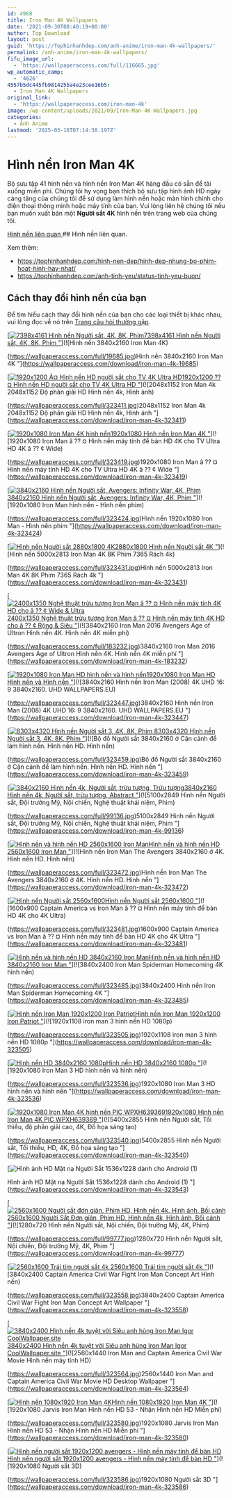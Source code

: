 ```yaml
---
id: 4968
title: Iron Man 4K Wallpapers
date: '2021-09-30T08:40:19+00:00'
author: Top Download
layout: post
guid: 'https://Tophinhanhdep.com/anh-anime/iron-man-4k-wallpapers/'
permalink: /anh-anime/iron-man-4k-wallpapers/
fifu_image_url:
  - 'https://wallpaperaccess.com/full/116665.jpg'
wp_automatic_camp:
  - '4626'
4557b5dc445fb981425ba4e23cee16b5:
  - Iron Man 4K Wallpapers
original_link:
  - 'https://wallpaperaccess.com/iron-man-4k'
image: /wp-content/uploads/2021/09/Iron-Man-4K-Wallpapers.jpg
categories:
  - Ảnh Anime
lastmod: '2025-03-16T07:14:38.197Z'
---
```

# Hình nền Iron Man 4K

Bộ sưu tập 41 hình nền và hình nền Iron Man 4K hàng đầu có sẵn để tải xuống miễn phí. Chúng tôi hy vọng bạn thích bộ sưu tập hình ảnh HD ngày càng tăng của chúng tôi để sử dụng làm hình nền hoặc màn hình chính cho điện thoại thông minh hoặc máy tính của bạn. Vui lòng liên hệ chúng tôi nếu bạn muốn xuất bản một **Người sắt 4K** hình nền trên trang web của chúng tôi.

[Hình nền liên quan ](#related) ## Hình nền liên quan.

   
 Xem thêm:

   
- <https://tophinhanhdep.com/hinh-nen-dep/hinh-dep-nhung-bo-phim-hoat-hinh-hay-nhat/>
- <https://tophinhanhdep.com/anh-tinh-yeu/status-tinh-yeu-buon/>

## Cách thay đổi hình nền của bạn

Để tìm hiểu cách thay đổi hình nền của bạn cho các loại thiết bị khác nhau, vui lòng đọc về nó trên [Trang câu hỏi thường gặp](https://tophinhanhdep.com/faq/).

  
[[![7398x4161 Hình nền Người sắt, 4K, 8K, Phim](https://wallpaperaccess.com/full/116665.jpg)7398x4161 Hình nền Người sắt, 4K, 8K, Phim "](https://wallpaperaccess.com/download/iron-man-4k-116665)](![Hình nền 3840x2160 Iron Man 4K)

(https://wallpaperaccess.com/full/19685.jpg)Hình nền 3840x2160 Iron Man 4K "](https://wallpaperaccess.com/download/iron-man-4k-19685)

[[![1920x1200 Â¤ Hình nền HD người sắt cho TV 4K Ultra HD](https://wallpaperaccess.com/full/323408.jpg)1920x1200 ?? ¤ Hình nền HD người sắt cho TV 4K Ultra HD "](https://wallpaperaccess.com/download/iron-man-4k-323408)](![2048x1152 Iron Man 4k 2048x1152 Độ phân giải HD Hình nền 4k, Hình ảnh)

(https://wallpaperaccess.com/full/323411.jpg)2048x1152 Iron Man 4k 2048x1152 Độ phân giải HD Hình nền 4k, Hình ảnh "](https://wallpaperaccess.com/download/iron-man-4k-323411)

[[![1920x1080 Iron Man 4K hình nền](https://wallpaperaccess.com/full/323412.jpg)1920x1080 Hình nền Iron Man 4K "](https://wallpaperaccess.com/download/iron-man-4k-323412)](![1920x1080 Iron Man â ?? ¤ Hình nền máy tính để bàn HD 4K cho TV Ultra HD 4K â ?? ¢ Wide)

(https://wallpaperaccess.com/full/323419.jpg)1920x1080 Iron Man â ?? ¤ Hình nền máy tính HD 4K cho TV Ultra HD 4K â ?? ¢ Wide "](https://wallpaperaccess.com/download/iron-man-4k-323419)

[[![3840x2160 Hình nền Người sắt, Avengers: Infinity War, 4K, Phim](https://wallpaperaccess.com/full/301618.jpg)3840x2160 Hình nền Người sắt, Avengers: Infinity War, 4K, Phim "](https://wallpaperaccess.com/download/iron-man-4k-301618)](![1920x1080 Iron Man hình nền - Hình nền phim)

(https://wallpaperaccess.com/full/323424.jpg)Hình nền 1920x1080 Iron Man - Hình nền phim "](https://wallpaperaccess.com/download/iron-man-4k-323424)

[[![Hình nền Người sắt 2880x1800 4K](https://wallpaperaccess.com/full/323427.jpg)2880x1800 Hình nền Người sắt 4K "](https://wallpaperaccess.com/download/iron-man-4k-323427)](![Hình nền 5000x2813 Iron Man 4K 8K Phim 7365 Rách 4k)

(https://wallpaperaccess.com/full/323431.jpg)Hình nền 5000x2813 Iron Man 4K 8K Phim 7365 Rách 4k "](https://wallpaperaccess.com/download/iron-man-4k-323431)

[[![2400x1350 Nghệ thuật trừu tượng Iron Man â ?? ¤ Hình nền máy tính 4K HD cho â ?? ¢ Wide & Ultra](https://wallpaperaccess.com/full/323441.jpg)2400x1350 Nghệ thuật trừu tượng Iron Man â ?? ¤ Hình nền máy tính 4K HD cho â ?? ¢ Rộng &amp; Siêu "](https://wallpaperaccess.com/download/iron-man-4k-323441)](![3840x2160 Iron Man 2016 Avengers Age of Ultron Hình nền 4K.  Hình nền 4K miễn phí)

(https://wallpaperaccess.com/full/183232.jpg)3840x2160 Iron Man 2016 Avengers Age of Ultron Hình nền 4K. Hình nền 4K miễn phí "](https://wallpaperaccess.com/download/iron-man-4k-183232)

[[![1920x1080 Iron Man HD hình nền và hình nền](https://wallpaperaccess.com/full/323446.jpg)1920x1080 Iron Man HD Hình nền và Hình nền "](https://wallpaperaccess.com/download/iron-man-4k-323446)](![3840x2160 Hình nền Iron Man (2008) 4K UHD 16: 9 3840x2160.  UHD WALLPAPERS.EU)

(https://wallpaperaccess.com/full/323447.jpg)3840x2160 Hình nền Iron Man (2008) 4K UHD 16: 9 3840x2160. UHD WALLPAPERS.EU "](https://wallpaperaccess.com/download/iron-man-4k-323447)

[[![8303x4320 Hình nền Người sắt 3, 4K, 8K, Phim](https://wallpaperaccess.com/full/259317.jpg) 8303x4320 Hình nền Người sắt 3, 4K, 8K, Phim "](https://wallpaperaccess.com/download/iron-man-4k-259317)](![Bộ đồ Người sắt 3840x2160 ở Cận cảnh để làm hình nền.  Hình nền HD.  Hình nền)

(https://wallpaperaccess.com/full/323459.jpg)Bộ đồ Người sắt 3840x2160 ở Cận cảnh để làm hình nền. Hình nền HD. Hình nền "](https://wallpaperaccess.com/download/iron-man-4k-323459)

[[![3840x2160 Hình nền 4k, Người sắt, trừu tượng, Trừu tượng](https://wallpaperaccess.com/full/19711.jpg)3840x2160 Hình nền 4k, Người sắt, trừu tượng, Abstract "](https://wallpaperaccess.com/download/iron-man-4k-19711)](![5100x2849 Hình nền Người sắt, Đội trưởng Mỹ, Nội chiến, Nghệ thuật khái niệm, Phim)

(https://wallpaperaccess.com/full/99136.jpg)5100x2849 Hình nền Người sắt, Đội trưởng Mỹ, Nội chiến, Nghệ thuật khái niệm, Phim "](https://wallpaperaccess.com/download/iron-man-4k-99136)

[[![Hình nền và hình nền HD 2560x1600 Iron Man](https://wallpaperaccess.com/full/323471.jpg)Hình nền và hình nền HD 2560x1600 Iron Man "](https://wallpaperaccess.com/download/iron-man-4k-323471)](![Hình nền Iron Man The Avengers 3840x2160 ở 4K.  Hình nền HD.  Hình nền)

(https://wallpaperaccess.com/full/323472.jpg)Hình nền Iron Man The Avengers 3840x2160 ở 4K. Hình nền HD. Hình nền "](https://wallpaperaccess.com/download/iron-man-4k-323472)

[[![Hình nền Người sắt 2560x1600](https://wallpaperaccess.com/full/323478.jpg)Hình nền Người sắt 2560x1600 "](https://wallpaperaccess.com/download/iron-man-4k-323478)](![1600x900 Captain America vs Iron Man â ?? ¤ Hình nền máy tính để bàn HD 4K cho 4K Ultra)

(https://wallpaperaccess.com/full/323481.jpg)1600x900 Captain America vs Iron Man â ?? ¤ Hình nền máy tính để bàn HD 4K cho 4K Ultra "](https://wallpaperaccess.com/download/iron-man-4k-323481)

[[![Hình nền và hình nền HD 3840x2160 Iron Man](https://wallpaperaccess.com/full/323482.jpg)Hình nền và hình nền HD 3840x2160 Iron Man "](https://wallpaperaccess.com/download/iron-man-4k-323482)](![3840x2400 Iron Man Spiderman Homecoming 4K hình nền)

(https://wallpaperaccess.com/full/323485.jpg)3840x2400 Hình nền Iron Man Spiderman Homecoming 4K "](https://wallpaperaccess.com/download/iron-man-4k-323485)

[[![Hình nền Iron Man 1920x1200 Iron Patriot](https://wallpaperaccess.com/full/323495.jpg)Hình nền Iron Man 1920x1200 Iron Patriot "](https://wallpaperaccess.com/download/iron-man-4k-323495)](![1920x1108 iron man 3 hình nền HD 1080p)

(https://wallpaperaccess.com/full/323505.jpg)1920x1108 iron man 3 hình nền HD 1080p "](https://wallpaperaccess.com/download/iron-man-4k-323505)

[[![Hình nền HD 3840x2160 1080p](https://wallpaperaccess.com/full/323531.jpg)Hình nền HD 3840x2160 1080p "](https://wallpaperaccess.com/download/iron-man-4k-323531)](![1920x1080 Iron Man 3 HD hình nền và hình nền)

(https://wallpaperaccess.com/full/323536.jpg)1920x1080 Iron Man 3 HD hình nền và hình nền "](https://wallpaperaccess.com/download/iron-man-4k-323536)

[[![1920x1080 Iron Man 4K hình nền PIC WPXH639369](https://wallpaperaccess.com/full/323537.jpg)1920x1080 Hình nền Iron Man 4K PIC WPXH639369 "](https://wallpaperaccess.com/download/iron-man-4k-323537)](![5400x2855 Hình nền Người sắt, Tối thiểu, độ phân giải cao, 4K, Đồ họa sáng tạo)

(https://wallpaperaccess.com/full/323540.jpg)5400x2855 Hình nền Người sắt, Tối thiểu, HD, 4K, Đồ họa sáng tạo "](https://wallpaperaccess.com/download/iron-man-4k-323540)

[![Hình ảnh HD Mặt nạ Người Sắt 1536x1228 dành cho Android (1)](https://wallpaperaccess.com/full/323543.jpg)

Hình ảnh HD Mặt nạ Người Sắt 1536x1228 dành cho Android (1) "](https://wallpaperaccess.com/download/iron-man-4k-323543)

[[![2560x1600 Người sắt đơn giản, Phim HD, Hình nền 4k, Hình ảnh, Bối cảnh](https://wallpaperaccess.com/full/323546.jpg)2560x1600 Người Sắt Đơn giản, Phim HD, Hình nền 4k, Hình ảnh, Bối cảnh "](https://wallpaperaccess.com/download/iron-man-4k-323546)](![1280x720 Hình nền Người sắt, Nội chiến, Đội trưởng Mỹ, 4K, Phim)

(https://wallpaperaccess.com/full/99777.jpg)1280x720 Hình nền Người sắt, Nội chiến, Đội trưởng Mỹ, 4K, Phim "](https://wallpaperaccess.com/download/iron-man-4k-99777)

[[![2560x1600 Trái tim người sắt 4k](https://wallpaperaccess.com/full/323553.jpg) 2560x1600 Trái tim người sắt 4k "](https://wallpaperaccess.com/download/iron-man-4k-323553)](![3840x2400 Captain America Civil War Fight Iron Man Concept Art Hình nền)

(https://wallpaperaccess.com/full/323558.jpg)3840x2400 Captain America Civil War Fight Iron Man Concept Art Wallpaper "](https://wallpaperaccess.com/download/iron-man-4k-323558)

[[![3840x2400 Hình nền 4k tuyệt vời Siêu anh hùng Iron Man Igor CoolWallpaper.site](https://wallpaperaccess.com/full/19733.jpg)3840x2400 Hình nền 4k tuyệt vời Siêu anh hùng Iron Man Igor CoolWallpaper.site "](https://wallpaperaccess.com/download/iron-man-4k-19733)](![2560x1440 Iron Man and Captain America Civil War Movie Hình nền máy tính HD)

(https://wallpaperaccess.com/full/323564.jpg)2560x1440 Iron Man and Captain America Civil War Movie HD Desktop Wallpaper "](https://wallpaperaccess.com/download/iron-man-4k-323564)

[[![Hình nền 1080x1920 Iron Man 4K](https://wallpaperaccess.com/full/323573.jpg)Hình nền 1080x1920 Iron Man 4K "](https://wallpaperaccess.com/download/iron-man-4k-323573)](![1920x1080 Jarvis Iron Man Hình nền HD 53 - Nhận Hình nền HD Miễn phí)

(https://wallpaperaccess.com/full/323580.jpg)1920x1080 Jarvis Iron Man Hình nền HD 53 - Nhận Hình nền HD Miễn phí "](https://wallpaperaccess.com/download/iron-man-4k-323580)

[[![Hình nền người sắt 1920x1200 avengers - Hình nền máy tính để bàn HD](https://wallpaperaccess.com/full/323584.jpg)Hình nền người sắt 1920x1200 avengers - Hình nền máy tính để bàn HD "](https://wallpaperaccess.com/download/iron-man-4k-323584)](![1920x1080 Người sắt 3D)

(https://wallpaperaccess.com/full/323586.jpg)1920x1080 Người sắt 3D "](https://wallpaperaccess.com/download/iron-man-4k-323586)
